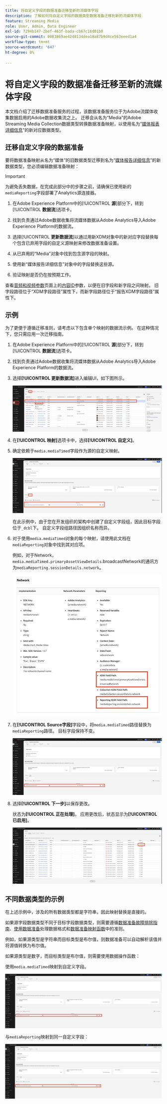 ```yaml
---
title: 将自定义字段的数据准备迁移至新的流媒体字段
description: 了解如何将自定义字段的数据类型数据准备迁移到新的流媒体字段
feature: Streaming Media
role: User, Admin, Data Engineer
exl-id: 7294b147-2bef-463f-bada-cb67c16d01b0
source-git-commit: 0083869ae4248134dea18a87b9d4ce563eeed1a4
workflow-type: tm+mt
source-wordcount: '647'
ht-degree: 0%

---
```


# 将自定义字段的数据准备迁移至新的流媒体字段

本文档介绍了迁移数据准备服务的过程，该数据准备服务位于为Adobe流媒体收集数据启用的Adobe数据收集流之上。 迁移会从名为“Media”的Adobe Streaming Media Collection数据类型转换数据准备映射，以使用名为“[媒体报表详细信息](https://experienceleague.adobe.com/zh-hans/docs/experience-platform/xdm/data-types/media-reporting-details)”的新对应数据类型。

## 迁移自定义字段的数据准备

要将数据准备映射从名为“媒体”的旧数据类型迁移到名为“[媒体报告详细信息](https://experienceleague.adobe.com/zh-hans/docs/experience-platform/xdm/data-types/media-reporting-details)”的新数据类型，您必须编辑数据准备映射：

>[!IMPORTANT]
>
>为避免丢失数据，在完成此部分中的步骤之前，请确保已使用新的`mediaReporting`字段部署了Analytics源连接器。

1. 在Adobe Experience Platform中的&#x200B;[!UICONTROL **源**]&#x200B;部分下，转到&#x200B;[!UICONTROL **数据流**]&#x200B;选项卡。

1. 找到负责通过Adobe数据收集将流媒体数据从Adobe Analytics导入Adobe Experience Platform的数据流。

1. 选择&#x200B;[!UICONTROL **更新数据流**]&#x200B;以通过用新XDM对象中的新对应字段替换每个包含已弃用字段的自定义源映射来修改数据准备设置。

1. 从已弃用的“Media”对象中找到包含源字段的映射。

1. 使用新“媒体报告详细信息”对象中的字段替换这些源。

1. 验证映射是否仍在按预期工作。

查看[音频和视频参数](https://experienceleague.adobe.com/zh-hans/docs/media-analytics/using/implementation/variables/audio-video-parameters#content-id)页面上的[内容ID](https://experienceleague.adobe.com/zh-hans/docs/media-analytics/using/implementation/variables/audio-video-parameters)参数，以便在旧字段和新字段之间映射。 旧字段路径位于“XDM字段路径”属性下，而新字段路径位于“报告XDM字段路径”属性下。

## 示例

为了更便于遵循迁移准则，请考虑以下包含单个映射的数据流示例。 在这种情况下，您只需应用一次迁移指南。

1. 在Adobe Experience Platform中的&#x200B;[!UICONTROL **源**]&#x200B;部分下，转到&#x200B;[!UICONTROL **数据流**]&#x200B;选项卡。

1. 找到负责通过Adobe数据收集将流媒体数据从Adobe Analytics导入Adobe Experience Platform的数据流。

1. 选择&#x200B;**[!UICONTROL 更新数据流]**&#x200B;进入编辑UI，如下图所示。

   ![AEP数据流](assets/aep-dataflow.jpeg)

1. 在&#x200B;**[!UICONTROL 映射]**&#x200B;选项卡中，选择&#x200B;**[!UICONTROL 自定义]**。

1. 确定依赖于`media.mediaTimed`字段作为源的自定义映射。

   ![AEP数据流继续](assets/aep-dataflow2.jpeg)

   在此示例中，由于您在开发组织的架构中创建了自定义字段组，因此目标字段位于`_dcbl`下。 自定义字段组路径因组织名称而异。

1. 对于使用`media.mediaTimed`对象的每个映射，请使用此文档在`mediaReporting`对象中找到其对应项。

   例如，对于Network，`media.mediaTimed.primaryAssetViewDetails`.broadcastNetwork的通讯方为`mediaReporting.sessionDetails.network`。

   ![已更新XDM字段路径](assets/xdm-field-path-old-and-new.jpeg)

1. 在&#x200B;**[!UICONTROL Source字段]**&#x200B;字段中，将`media.mediaTimed`路径替换为`mediaReporting`路径。 目标字段保持不变。

   ![AEP数据流继续](assets/aep-dataflow3.jpeg)

1. 选择&#x200B;**[!UICONTROL 下一步]**&#x200B;以保存更改。

   状态为&#x200B;**[!UICONTROL 正在处理]**。 应用更改后，状态显示为&#x200B;**[!UICONTROL 已启用]**。

   ![AEP数据流继续](assets/aep-dataflow5.jpeg)

## 不同数据类型的示例

在上述示例中，涉及的所有数据类型都是字符串，因此映射替换是直接的。

如果源字段数据类型不同于目标字段数据类型，则需要遵循[数据准备故障排除指南](https://experienceleague.adobe.com/zh-hans/docs/experience-platform/data-prep/troubleshooting-guide)、[使用数据准备](https://experienceleague.adobe.com/zh-hans/docs/experience-platform/data-prep/data-handling)处理数据格式和[数据准备映射函数](https://experienceleague.adobe.com/zh-hans/docs/experience-platform/data-prep/data-handling)中的准则。

例如，如果源类型是字符串而目标类型是布尔值，则数据准备可以自动解析该值并将源值转换为布尔值。

如果源类型是数字，而目标类型是布尔值，则需要使用数据操作函数：

使用`media.mediaTimed`映射到自定义字段。

![AEP数据流继续](assets/aep-dataflow6.jpeg)

与`mediaReporting`映射到同一自定义字段：

![AEP数据流继续](assets/aep-dataflow7.jpeg)

